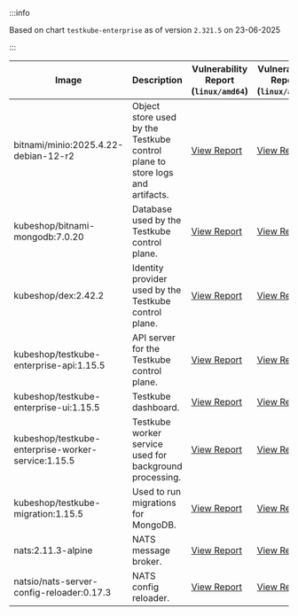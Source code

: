 :::info

Based on chart `testkube-enterprise` as of version `2.321.5` on 23-06-2025

:::

| Image | Description | Vulnerability Report (`linux/amd64`) | Vulnerability Report (`linux/arm64`) | Docker Image |
|-------|-------------|----------------------------------------|----------------------------------------|--------------|
| bitnami/minio:2025.4.22-debian-12-r2 | Object store used by the Testkube control plane to store logs and artifacts. | [View Report](./minio-2025.4.22-debian-12-r2_linux_amd64.md) | [View Report](./minio-2025.4.22-debian-12-r2_linux_arm64.md) | [View Image](https://hub.docker.com/layers/bitnami/minio/2025.4.22-debian-12-r2/images/sha256-b55af04849786132c6571b916da9cfd77e1eaa813917929c06f023bebf94873b?context=explore) |
| kubeshop/bitnami-mongodb:7.0.20 | Database used by the Testkube control plane. | [View Report](./bitnami-mongodb-7.0.20_linux_amd64.md) | [View Report](./bitnami-mongodb-7.0.20_linux_arm64.md) | [View Image](https://hub.docker.com/layers/kubeshop/bitnami-mongodb/7.0.20/images/sha256-8663700de129c2066dac073d15a675f6318d55d1afd427be48a0f1afeeb25a20?context=explore) |
| kubeshop/dex:2.42.2 | Identity provider used by the Testkube control plane. | [View Report](./dex-2.42.2_linux_amd64.md) | [View Report](./dex-2.42.2_linux_arm64.md) | [View Image](https://hub.docker.com/layers/kubeshop/dex/2.42.2/images/sha256-fae22cdfdb6e9adebe232ae42afcf41b687c6789c704ff3d42866973b0a8a828?context=explore) |
| kubeshop/testkube-enterprise-api:1.15.5 | API server for the Testkube control plane. | [View Report](./testkube-enterprise-api-1.15.5_linux_amd64.md) | [View Report](./testkube-enterprise-api-1.15.5_linux_arm64.md) | [View Image](https://hub.docker.com/layers/kubeshop/testkube-enterprise-api/1.15.5/images/sha256-93c6a9a925ad784b8e53694cd158987d757ae834bd27510437258f7d74c498cd?context=explore) |
| kubeshop/testkube-enterprise-ui:1.15.5 | Testkube dashboard. | [View Report](./testkube-enterprise-ui-1.15.5_linux_amd64.md) | [View Report](./testkube-enterprise-ui-1.15.5_linux_arm64.md) | [View Image](https://hub.docker.com/layers/kubeshop/testkube-enterprise-ui/1.15.5/images/sha256-f82a65491c37f01085fad0393c02e05a2ff7ffbf08e55b7f9f0d01dbed140bff?context=explore) |
| kubeshop/testkube-enterprise-worker-service:1.15.5 | Testkube worker service used for background processing. | [View Report](./testkube-enterprise-worker-service-1.15.5_linux_amd64.md) | [View Report](./testkube-enterprise-worker-service-1.15.5_linux_arm64.md) | [View Image](https://hub.docker.com/layers/kubeshop/testkube-enterprise-worker-service/1.15.5/images/sha256-bd9af5ef45970e612f09cc3b2f7ca2b72155de2718355c38ea27ce8ac13bd316?context=explore) |
| kubeshop/testkube-migration:1.15.5 | Used to run migrations for MongoDB. | [View Report](./testkube-migration-1.15.5_linux_amd64.md) | [View Report](./testkube-migration-1.15.5_linux_arm64.md) | [View Image](https://hub.docker.com/layers/kubeshop/testkube-migration/1.15.5/images/sha256-40b35dba5b9b586316c56561bef74a4461bc2627b212e697bc45de5c42e22a09?context=explore) |
| nats:2.11.3-alpine | NATS message broker. | [View Report](./nats-2.11.3-alpine_linux_amd64.md) | [View Report](./nats-2.11.3-alpine_linux_arm64.md) | [View Image](https://hub.docker.com/layers/library/nats/2.11.3-alpine/images/sha256-f6be324fcee27f2a91178d74f77bb4ba3e5a9d2e72ba7d6871f45d14aadca40a?context=explore) |
| natsio/nats-server-config-reloader:0.17.3 | NATS config reloader. | [View Report](./nats-server-config-reloader-0.17.3_linux_amd64.md) | [View Report](./nats-server-config-reloader-0.17.3_linux_arm64.md) | [View Image](https://hub.docker.com/layers/natsio/nats-server-config-reloader/0.17.3/images/sha256-6798c689cca8a98f34e57db124abe46c81edf9bfb02d54ad85da60d0e41ef592?context=explore) |
